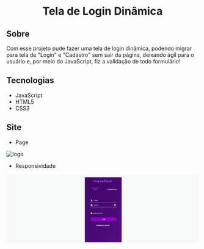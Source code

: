 <h1 align="center">Tela de Login Dinâmica </h1>

## Sobre
<p> Com esse projeto pude fazer uma tela de login dinâmica, podendo migrar para tela de "Login" e "Cadastro" sem sair da página, deixando ágil para o usuário e, por meio do JavaScript, fiz a validação de todo formulário!</p>

## Tecnologias
* JavaScript
* HTML5
* CSS3

## Site

* Page

<img alt="logo" src="./img/tela-login.gif">

* Responsividade

<img alt="logo" src="./img/tela-login-responsividade.gif">
